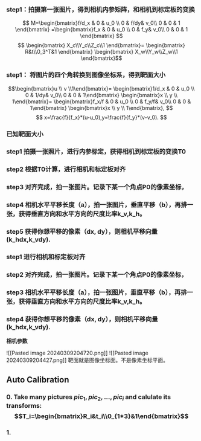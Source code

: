 ### step1：拍摄第一张图片，得到相机内参矩阵，和相机到标定板的变换
$$
M=\begin{bmatrix}f/d_x & 0 & u_0 \\ 0 & f/dy& v_0\\ 0 & 0 & 1 \end{bmatrix}
=\begin{bmatrix}f_x & 0 & u_0 \\ 0 & f_y& v_0\\ 0 & 0 & 1 \end{bmatrix}
$$
$$
\begin{bmatrix}
	X_c\\Y_c\\Z_c\\1
\end{bmatrix}=
\begin{bmatrix}
	R&t\\0_3^T&1
\end{bmatrix}
\begin{bmatrix}
	X_w\\Y_w\\Z_w\\1
\end{bmatrix}$$
### step1： 将图片的四个角转换到图像坐标系，得到靶面大小

$$\begin{bmatrix}u \\ v \\1\end{bmatrix}=
\begin{bmatrix}1/d_x & 0 & u_0 \\ 0 & 1/dy& v_0\\ 0 & 0 & 1\end{bmatrix}
\begin{bmatrix}x  \\ y \\ 1\end{bmatrix}=
\begin{bmatrix}f_x/f & 0 & u_0 \\ 0 & f_y/f& v_0\\ 0 & 0 & 1\end{bmatrix}
\begin{bmatrix}x  \\ y \\ 1\end{bmatrix},
$$
$$
x=\frac{f}{f_x}*(u-u_0),y=\frac{f}{f_y}*(v-v_0).
$$


### 已知靶面大小



### step1 拍摄一张照片，进行内参标定，获得相机到标定板的变换T0

### step2 根据T0计算，进行相机和标定板对齐

### step3 对齐完成，拍一张图片。记录下某一个角点P0的像素坐标，
### step4 相机水平平移长度（a），拍一张图片，垂直平移（b），再排一张，获得垂直方向和水平方向的尺度比率k_v,k_h。

### step5 获得你想平移的像素（dx, dy），则相机平移向量(k_hdx,k_vdy).




### step1 进行相机和标定板对齐

### step2 对齐完成，拍一张图片。记录下某一个角点P0的像素坐标，
### step3 相机水平平移长度（a），拍一张图片，垂直平移（b），再排一张，获得垂直方向和水平方向的尺度比率k_v,k_h。

### step4 获得你想平移的像素（dx, dy），则相机平移向量(k_hdx,k_vdy).





**相机参数**

![[Pasted image 20240309204720.png]]
![[Pasted image 20240309204427.png]]
靶面就是图像坐标面。不是像素坐标平面。


## Auto Calibration
### 0. Take many pictures  $pic_1,pic_2,...,pic_i$ and calulate its transforms: $$T_i=\begin{bmatrix}R_i&t_i\\0_{1*3}&1\end{bmatrix}$$
### 1.